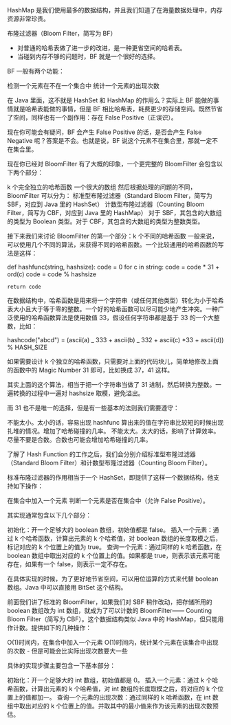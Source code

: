 HashMap 是我们使用最多的数据结构，并且我们知道了在海量数据处理中，内存资源非常珍贵。

布隆过滤器（Bloom Filter，简写为 BF）

- 对普通的哈希表做了进一步的改进，是一种更省空间的哈希表。
- 当碰到内存不够的问题时，BF 就是一个很好的选择。

BF 一般有两个功能：

检测一个元素在不在一个集合中
统计一个元素的出现次数

在 Java 里面，这不就是 HashSet 和 HashMap 的作用么？实际上 BF 能做的事情就是哈希表能做的事情，但是 BF 相比哈希表，耗费更少的存储空间。既然节省了空间，同样也有一个副作用：存在 False Positive（正误识）。

现在你可能会有疑问，BF 会产生 False Positive 的话，是否会产生 False Negative 呢？答案是不会。也就是说，BF 说这个元素不在集合里，那就一定不在集合里。

现在你已经对 BloomFilter 有了大概的印象，一个更完整的 BloomFilter 会包含以下两个部分：

k 个完全独立的哈希函数
一个很大的数组
然后根据处理的问题的不同，BloomFilter 可以分为：
标准型布隆过滤器（Standard Bloom Filter，简写为 SBF，对应到 Java 里的 HashSet）
计数型布隆过滤器（Counting Bloom Filter，简写为 CBF，对应到 Java 里的 HashMap）
对于 SBF，其包含的大数组的类型为 Boolean 类型。对于 CBF，其包含的大数组的类型为整数类型。

接下来我们来讨论 BloomFilter 的第一个部分：k 个不同的哈希函数
一般来说，可以使用几个不同的算法，来获得不同的哈希函数。一个比较通用的哈希函数的写法是这样：

def hashfunc(string, hashsize):
code = 0
for c in string:
code = code \* 31 + ord(c)
code = code % hashsize

    return code

在数据结构中，哈希函数是用来将一个字符串（或任何其他类型）转化为小于哈希表大小且大于等于零的整数。一个好的哈希函数可以尽可能少地产生冲突。一种广泛使用的哈希函数算法是使用数值 33，假设任何字符串都是基于 33 的一个大整数，比如：

hashcode("abcd") = (ascii(a) _ 333 + ascii(b) _ 332 + ascii(c) \*33 + ascii(d)) % HASH_SIZE

如果需要设计 k 个独立的哈希函数，只需要对上面的代码块儿，简单地修改上面的函数中的 Magic Number 31 即可，比如换成 37，41 这样。

其实上面的这个算法，相当于把一个字符串当做了 31 进制，然后转换为整数。一遍转换的过程中一遍对 hashsize 取模，避免溢出。

而 31 也不是唯一的选择，但是有一些基本的法则我们需要遵守：

不能太小。太小的话，容易出现 hashfunc 算出来的值在字符串比较短的时候出现扎堆的情况。增加了哈希碰撞的几率。
不能太大。太大的话，影响了计算效率。
尽量不要是合数。合数也可能会增加哈希碰撞的几率。

了解了 Hash Function 的工作之后，我们会分别介绍标准型布隆过滤器（Standard Bloom Filter）和计数型布隆过滤器（Counting Bloom Filter）。

标准布隆过滤器的作用相当于一个 HashSet，即提供了这样一个数据结构，他支持如下操作：

在集合中加入一个元素
判断一个元素是否在集合中（允许 False Positive）。

其实现通常包含以下几个部分：

初始化：开一个足够大的 boolean 数组，初始值都是 false。
插入一个元素：通过 k 个哈希函数，计算出元素的 k 个哈希值，对 boolean 数组的长度取模之后，标记对应的 k 个位置上的值为 true。
查询一个元素：通过同样的 k 哈希函数，在 boolean 数组中取出对应的 k 个位置上的值。如果都是 true，则表示该元素可能存在，如果有一个 false，则表示一定不存在。

在具体实现的时候，为了更好地节省空间，可以用位运算的方式来代替 boolean 数组。Java 中可以直接用 BitSet 这个结构。

前面我们讲了标准的 BloomFilter，如果我们对 SBF 稍作改动，把存储所用的 boolean 数组改为 int 数组，就成为了可以计数的 BloomFilter—— Counting Bloom Filter（简写为 CBF）。这个数据结构类似 Java 中的 HashMap，但只能用作计数。提供如下的几种操作：

O(1)时间内，在集合中加入一个元素
O(1)时间内，统计某个元素在该集合中出现的次数 - 但是可能会比实际出现次数要大一些

具体的实现步骤主要包含一下基本部分：

初始化：开一个足够大的 int 数组，初始值都是 0。
插入一个元素：通过 k 个哈希函数，计算出元素的 k 个哈希值，对 int 数组的长度取模之后，将对应的 k 个位置上的值都加一。
查询一个元素的出现次数：通过同样的 k 哈希函数，在 int 数组中取出对应的 k 个位置上的值。并取其中的最小值来作为该元素的出现次数预估。
